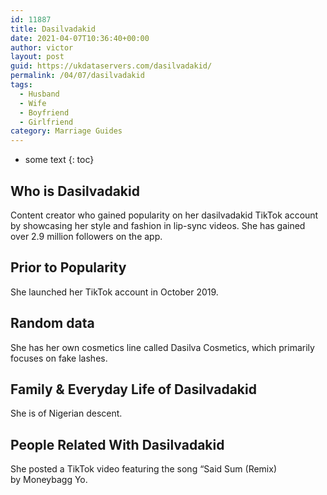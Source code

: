 ```yaml
---
id: 11887
title: Dasilvadakid
date: 2021-04-07T10:36:40+00:00
author: victor
layout: post
guid: https://ukdataservers.com/dasilvadakid/
permalink: /04/07/dasilvadakid
tags:
  - Husband
  - Wife
  - Boyfriend
  - Girlfriend
category: Marriage Guides
---
```


* some text
{: toc}


## Who is Dasilvadakid



Content creator who gained popularity on her dasilvadakid TikTok account by showcasing her style and fashion in lip-sync videos. She has gained over 2.9 million followers on the app. 

                
                
                
## Prior to Popularity



She launched her TikTok account in October 2019.

                
                
                
## Random data



She has her own cosmetics line called Dasilva Cosmetics, which primarily focuses on fake lashes. 

                
                
                
## Family & Everyday Life of Dasilvadakid



She is of Nigerian descent. 

                
                
                
## People Related With Dasilvadakid



She posted a TikTok video featuring the song &#8220;Said Sum (Remix) by Moneybagg Yo. 

                
              
            
          
          
          